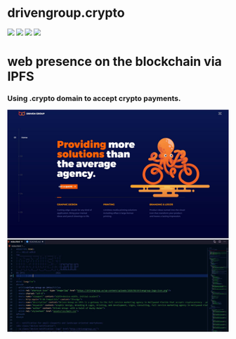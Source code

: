 # drivengroup.crypto




![](https://img.shields.io/badge/IPFs-presence-orange "")
![](https://img.shields.io/github/issues/drivengroup/crypto "")
![](https://img.shields.io/github/forks/drivengroup/crypto "")
![](https://img.shields.io/github/license/drivengroup/crypto "")



# web presence on the blockchain via IPFS

### Using .crypto domain to accept crypto payments.


![driven group](https://github.com/drivengroup/crypto/blob/main/assets/img/screen2.JPG "Driven Group Brand")
![driven group](https://github.com/drivengroup/crypto/blob/main/assets/img/screen1.JPG "Driven Group Brand")





